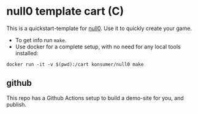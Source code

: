 # null0 template cart (C)

This is a quickstart-template for [null0](https://notnullgames.vercel.app/null0). Use it to quickly create your game.

- To get info run `make`.
- Use docker for a complete setup, with no need for any local tools installed:

```
docker run -it -v $(pwd):/cart konsumer/null0 make
```

## github

This repo has a Github Actions setup to build a demo-site for you, and publish.